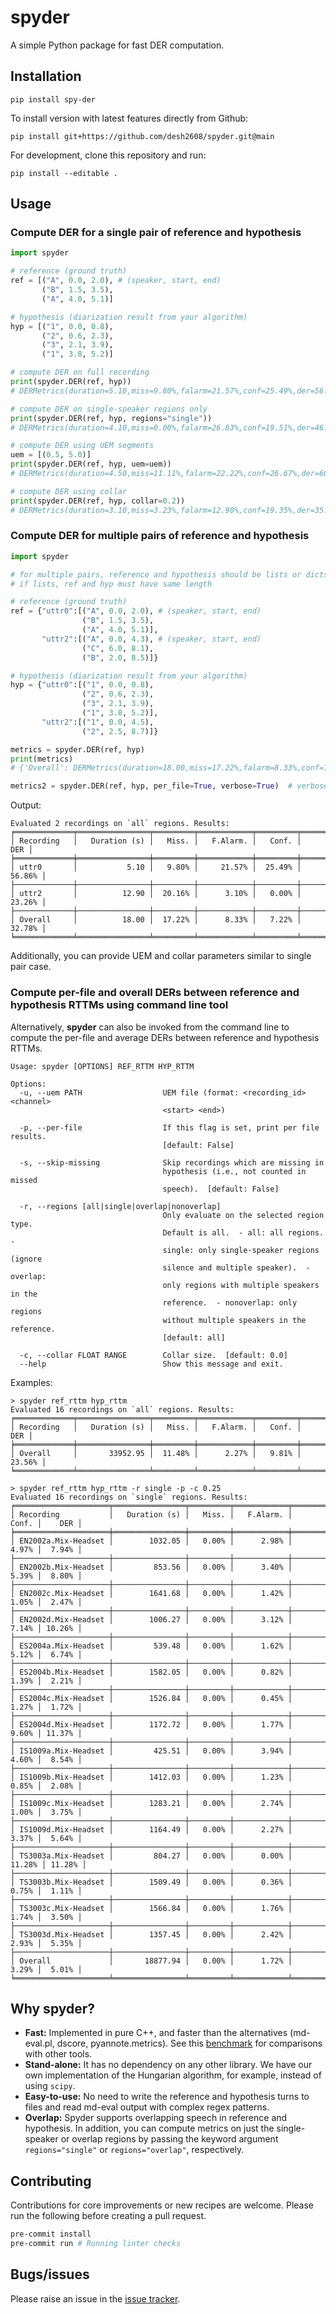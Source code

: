 # spyder

A simple Python package for fast DER computation.

## Installation

```shell
pip install spy-der
```

To install version with latest features directly from Github:

```shell
pip install git+https://github.com/desh2608/spyder.git@main
```

For development, clone this repository and run:

```shell
pip install --editable .
```

## Usage
### Compute DER for a single pair of reference and hypothesis

```python
import spyder

# reference (ground truth)
ref = [("A", 0.0, 2.0), # (speaker, start, end)
       ("B", 1.5, 3.5),
       ("A", 4.0, 5.1)]

# hypothesis (diarization result from your algorithm)
hyp = [("1", 0.0, 0.8),
       ("2", 0.6, 2.3),
       ("3", 2.1, 3.9),
       ("1", 3.8, 5.2)]

# compute DER on full recording
print(spyder.DER(ref, hyp))
# DERMetrics(duration=5.10,miss=9.80%,falarm=21.57%,conf=25.49%,der=56.86%)

# compute DER on single-speaker regions only
print(spyder.DER(ref, hyp, regions="single"))
# DERMetrics(duration=4.10,miss=0.00%,falarm=26.83%,conf=19.51%,der=46.34%)

# compute DER using UEM segments
uem = [(0.5, 5.0)]
print(spyder.DER(ref, hyp, uem=uem))
# DERMetrics(duration=4.50,miss=11.11%,falarm=22.22%,conf=26.67%,der=60.00%)

# compute DER using collar
print(spyder.DER(ref, hyp, collar=0.2))
# DERMetrics(duration=3.10,miss=3.23%,falarm=12.90%,conf=19.35%,der=35.48%)
```

### Compute DER for multiple pairs of reference and hypothesis

```python
import spyder

# for multiple pairs, reference and hypothesis should be lists or dicts
# if lists, ref and hyp must have same length

# reference (ground truth)
ref = {"uttr0":[("A", 0.0, 2.0), # (speaker, start, end)
                ("B", 1.5, 3.5),
                ("A", 4.0, 5.1)],
       "uttr2":[("A", 0.0, 4.3), # (speaker, start, end)
                ("C", 6.0, 8.1),
                ("B", 2.0, 8.5)]}

# hypothesis (diarization result from your algorithm)
hyp = {"uttr0":[("1", 0.0, 0.8),
                ("2", 0.6, 2.3),
                ("3", 2.1, 3.9),
                ("1", 3.8, 5.2)],
       "uttr2":[("1", 0.0, 4.5),
                ("2", 2.5, 8.7)]}

metrics = spyder.DER(ref, hyp)
print(metrics)
# {'Overall': DERMetrics(duration=18.00,miss=17.22%,falarm=8.33%,conf=7.22%,der=32.78%)}

metrics2 = spyder.DER(ref, hyp, per_file=True, verbose=True)  # verbose=True to prints per-file results
```
Output:
```
Evaluated 2 recordings on `all` regions. Results:
╒═════════════╤════════════════╤═════════╤════════════╤═════════╤════════╕
│ Recording   │   Duration (s) │   Miss. │   F.Alarm. │   Conf. │    DER │
╞═════════════╪════════════════╪═════════╪════════════╪═════════╪════════╡
│ uttr0       │           5.10 │   9.80% │     21.57% │  25.49% │ 56.86% │
├─────────────┼────────────────┼─────────┼────────────┼─────────┼────────┤
│ uttr2       │          12.90 │  20.16% │      3.10% │   0.00% │ 23.26% │
├─────────────┼────────────────┼─────────┼────────────┼─────────┼────────┤
│ Overall     │          18.00 │  17.22% │      8.33% │   7.22% │ 32.78% │
╘═════════════╧════════════════╧═════════╧════════════╧═════════╧════════╛
```

Additionally, you can provide UEM and collar parameters similar to single pair case.

### Compute per-file and overall DERs between reference and hypothesis RTTMs using command line tool

Alternatively, __spyder__ can also be invoked from the command line to compute the per-file
and average DERs between reference and hypothesis RTTMs.

```shell
Usage: spyder [OPTIONS] REF_RTTM HYP_RTTM

Options:
  -u, --uem PATH                  UEM file (format: <recording_id> <channel>
                                  <start> <end>)

  -p, --per-file                  If this flag is set, print per file results.
                                  [default: False]

  -s, --skip-missing              Skip recordings which are missing in
                                  hypothesis (i.e., not counted in missed
                                  speech).  [default: False]

  -r, --regions [all|single|overlap|nonoverlap]
                                  Only evaluate on the selected region type.
                                  Default is all.  - all: all regions.  -
                                  single: only single-speaker regions (ignore
                                  silence and multiple speaker).  - overlap:
                                  only regions with multiple speakers in the
                                  reference.  - nonoverlap: only regions
                                  without multiple speakers in the reference.
                                  [default: all]

  -c, --collar FLOAT RANGE        Collar size.  [default: 0.0]
  --help                          Show this message and exit.
```

Examples:

```shell
> spyder ref_rttm hyp_rttm
Evaluated 16 recordings on `all` regions. Results:
╒═════════════╤════════════════╤═════════╤════════════╤═════════╤════════╕
│ Recording   │   Duration (s) │   Miss. │   F.Alarm. │   Conf. │    DER │
╞═════════════╪════════════════╪═════════╪════════════╪═════════╪════════╡
│ Overall     │       33952.95 │  11.48% │      2.27% │   9.81% │ 23.56% │
╘═════════════╧════════════════╧═════════╧════════════╧═════════╧════════╛

> spyder ref_rttm hyp_rttm -r single -p -c 0.25
Evaluated 16 recordings on `single` regions. Results:
╒═════════════════════╤════════════════╤═════════╤════════════╤═════════╤════════╕
│ Recording           │   Duration (s) │   Miss. │   F.Alarm. │   Conf. │    DER │
╞═════════════════════╪════════════════╪═════════╪════════════╪═════════╪════════╡
│ EN2002a.Mix-Headset │        1032.05 │   0.00% │      2.98% │   4.97% │  7.94% │
├─────────────────────┼────────────────┼─────────┼────────────┼─────────┼────────┤
│ EN2002b.Mix-Headset │         853.56 │   0.00% │      3.40% │   5.39% │  8.80% │
├─────────────────────┼────────────────┼─────────┼────────────┼─────────┼────────┤
│ EN2002c.Mix-Headset │        1641.68 │   0.00% │      1.42% │   1.05% │  2.47% │
├─────────────────────┼────────────────┼─────────┼────────────┼─────────┼────────┤
│ EN2002d.Mix-Headset │        1006.27 │   0.00% │      3.12% │   7.14% │ 10.26% │
├─────────────────────┼────────────────┼─────────┼────────────┼─────────┼────────┤
│ ES2004a.Mix-Headset │         539.48 │   0.00% │      1.62% │   5.12% │  6.74% │
├─────────────────────┼────────────────┼─────────┼────────────┼─────────┼────────┤
│ ES2004b.Mix-Headset │        1582.05 │   0.00% │      0.82% │   1.39% │  2.21% │
├─────────────────────┼────────────────┼─────────┼────────────┼─────────┼────────┤
│ ES2004c.Mix-Headset │        1526.84 │   0.00% │      0.45% │   1.27% │  1.72% │
├─────────────────────┼────────────────┼─────────┼────────────┼─────────┼────────┤
│ ES2004d.Mix-Headset │        1172.72 │   0.00% │      1.77% │   9.60% │ 11.37% │
├─────────────────────┼────────────────┼─────────┼────────────┼─────────┼────────┤
│ IS1009a.Mix-Headset │         425.51 │   0.00% │      3.94% │   4.60% │  8.54% │
├─────────────────────┼────────────────┼─────────┼────────────┼─────────┼────────┤
│ IS1009b.Mix-Headset │        1412.03 │   0.00% │      1.23% │   0.85% │  2.08% │
├─────────────────────┼────────────────┼─────────┼────────────┼─────────┼────────┤
│ IS1009c.Mix-Headset │        1283.21 │   0.00% │      2.74% │   1.00% │  3.75% │
├─────────────────────┼────────────────┼─────────┼────────────┼─────────┼────────┤
│ IS1009d.Mix-Headset │        1164.49 │   0.00% │      2.27% │   3.37% │  5.64% │
├─────────────────────┼────────────────┼─────────┼────────────┼─────────┼────────┤
│ TS3003a.Mix-Headset │         804.27 │   0.00% │      0.00% │  11.28% │ 11.28% │
├─────────────────────┼────────────────┼─────────┼────────────┼─────────┼────────┤
│ TS3003b.Mix-Headset │        1509.49 │   0.00% │      0.36% │   0.75% │  1.11% │
├─────────────────────┼────────────────┼─────────┼────────────┼─────────┼────────┤
│ TS3003c.Mix-Headset │        1566.84 │   0.00% │      1.76% │   1.74% │  3.50% │
├─────────────────────┼────────────────┼─────────┼────────────┼─────────┼────────┤
│ TS3003d.Mix-Headset │        1357.45 │   0.00% │      2.42% │   2.93% │  5.35% │
├─────────────────────┼────────────────┼─────────┼────────────┼─────────┼────────┤
│ Overall             │       18877.94 │   0.00% │      1.72% │   3.29% │  5.01% │
╘═════════════════════╧════════════════╧═════════╧════════════╧═════════╧════════╛
```

## Why spyder?

* __Fast:__ Implemented in pure C++, and faster than the alternatives (md-eval.pl,
dscore, pyannote.metrics). See this [benchmark](https://desh2608.github.io/2021-03-05-spyder/)
for comparisons with other tools.
* __Stand-alone:__ It has no dependency on any other library. We have our own
implementation of the Hungarian algorithm, for example, instead of using `scipy`.
* __Easy-to-use:__ No need to write the reference and hypothesis turns to files and
read md-eval output with complex regex patterns.
* __Overlap:__ Spyder supports overlapping speech in reference and hypothesis. In addition,
you can compute metrics on just the single-speaker or overlap regions by passing the
keyword argument `regions="single"` or `regions="overlap"`, respectively.


## Contributing

Contributions for core improvements or new recipes are welcome. Please run the following
before creating a pull request.

```bash
pre-commit install
pre-commit run # Running linter checks
```


## Bugs/issues

Please raise an issue in the [issue tracker](https://github.com/desh2608/spyder/issues).
